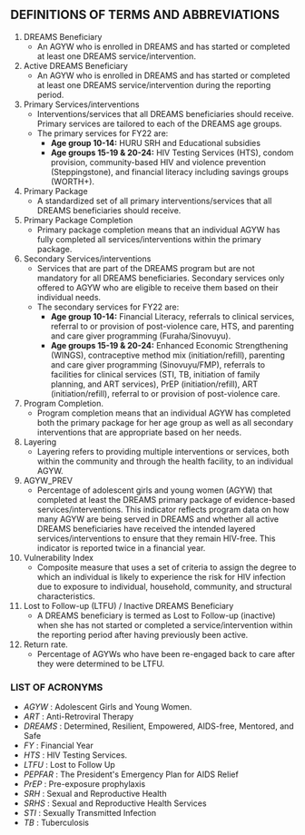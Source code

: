  <!-- | **[Definition of Terms](https://dames-tz.github.io)** |[Questions and Interpretations](https://dames-tz.github.io/indicators)| -->


## DEFINITIONS OF TERMS AND ABBREVIATIONS

1. DREAMS Beneficiary
    - An AGYW who is enrolled in DREAMS and has started or completed at least one DREAMS service/intervention.
2. Active DREAMS Beneficiary
    - An AGYW who is enrolled in DREAMS and has started or completed at least one DREAMS service/intervention during the reporting period.
3. Primary Services/interventions
    - Interventions/services that all DREAMS beneficiaries should receive. Primary services are tailored to each of the DREAMS age groups.
    - The primary services for FY22 are:
        - **Age group 10-14:** HURU SRH and Educational subsidies
        - **Age groups 15-19 & 20-24:** HIV Testing Services (HTS), condom provision, community-based HIV and violence prevention (Steppingstone), and financial literacy including savings groups (WORTH+).
4. Primary Package
    - A standardized set of all primary interventions/services that all DREAMS beneficiaries should receive.
5. Primary Package Completion
    - Primary package completion means that an individual AGYW has fully completed all services/interventions within the primary package.
6. Secondary Services/interventions
    - Services that are part of the DREAMS program but are not mandatory for all DREAMS beneficiaries. Secondary services only offered to AGYW who are eligible to receive them based on their individual needs.
    - The secondary services for FY22 are:
      - **Age group 10-14:** Financial Literacy, referrals to clinical services, referral to or provision of post-violence care, HTS, and parenting and care giver programming (Furaha/Sinovuyu).
      - **Age groups 15-19 & 20-24:** Enhanced Economic Strengthening (WINGS), contraceptive method mix (initiation/refill), parenting and care giver programming (Sinovuyu/FMP), referrals to facilities for clinical services (STI, TB, initiation of family planning, and ART services), PrEP (initiation/refill), ART (initiation/refill), referral to or provision of post-violence care.
7. Program Completion.
    - Program completion means that an individual AGYW has completed both the primary package for her age group as well as all secondary interventions that are appropriate based on her needs.
8. Layering
    - Layering refers to providing multiple interventions or services, both within the community and through the health facility, to an individual AGYW.
9. AGYW_PREV
    - Percentage of adolescent girls and young women (AGYW) that completed at least the DREAMS primary package of evidence-based services/interventions. This indicator reflects program data on how many AGYW are being served in DREAMS and whether all active DREAMS beneficiaries have received the intended layered services/interventions to ensure that they remain HIV-free. This indicator is reported twice in a financial year.
10. Vulnerability Index
    - Composite measure that uses a set of criteria to assign the degree to which an individual is likely to experience the risk for HIV infection due to exposure to individual, household, community, and structural characteristics.
11. Lost to Follow-up (LTFU) / Inactive DREAMS Beneficiary
    - A DREAMS beneficiary is termed as Lost to Follow-up (inactive) when she has not started or completed a service/intervention within the reporting period after having previously been active.
12. Return rate.
    - Percentage of AGYWs who have been re-engaged back to care after they were determined to be LTFU.


### LIST OF ACRONYMS

  - _AGYW_ : Adolescent Girls and Young Women.
  - _ART_ : Anti-Retroviral Therapy
  - _DREAMS_ : Determined, Resilient, Empowered, AIDS-free, Mentored, and Safe
  - _FY_ : Financial Year
  - _HTS_ : HIV Testing Services.
  - _LTFU_ : Lost to Follow Up
  - _PEPFAR_ : The President's Emergency Plan for AIDS Relief
  - _PrEP_ : Pre-exposure prophylaxis
  - _SRH_ : Sexual and Reproductive Health
  - _SRHS_ : Sexual and Reproductive Health Services
  - _STI_ : Sexually Transmitted Infection
  - _TB_ : Tuberculosis
